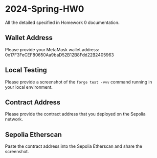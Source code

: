 # 2024-Spring-HW0

All the detailed specified in Homework 0 documentation.

## Wallet Address
Please provide your MetaMask wallet address: 0x17F3FeCEF80650Aa9baD52B12B8Fdd22B2405963

## Local Testing
Please provide a screenshot of the `forge test -vvv` command running in your local environment.

## Contract Address
Please provide the contract address that you deployed on the Sepolia network.

## Sepolia Etherscan
Paste the contract address into the Sepolia Etherscan and share the screenshot.
